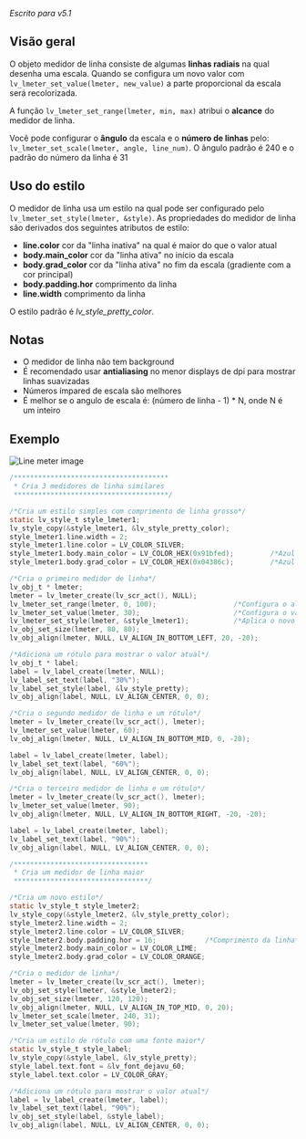 _Escrito para v5.1_

## Visão geral

O objeto medidor de linha consiste de algumas **linhas radiais** na qual desenha uma escala. Quando se configura um novo valor com `lv_lmeter_set_value(lmeter, new_value)` a parte proporcional da escala será recolorizada.

A função `lv_lmeter_set_range(lmeter, min, max)` atribui o **alcance** do medidor de linha.

Você pode configurar o **ângulo** da escala e o **número de linhas** pelo: `lv_lmeter_set_scale(lmeter, angle, line_num)`. O ângulo padrão é 240 e o padrão do número da linha é 31

## Uso do estilo

O medidor de linha usa um estilo na qual pode ser configurado pelo `lv_lmeter_set_style(lmeter, &style)`. As propriedades do medidor de linha são derivados dos seguintes atributos de estilo:

- **line.color** cor da "linha inativa" na qual é maior do que o valor atual
- **body.main_color** cor da "linha ativa" no início da escala
- **body.grad_color** cor da "linha ativa" no fim da escala (gradiente com a cor principal)
- **body.padding.hor** comprimento da linha
- **line.width** comprimento da linha

O estilo padrão é _lv_style_pretty_color_.

## Notas

- O medidor de linha não tem background
- É recomendado usar **antialiasing** no menor displays de dpi para mostrar linhas suavizadas
- Números ímpared de escala são melhores
- É melhor se o angulo de escala é: (número de linha - 1) * N, onde N é um inteiro

## Exemplo

![Line meter image](http://docs.littlevgl.com/img/line-meter-lv_lmeter.png)
```c
/**************************************
 * Cria 3 medidores de linha similares
 **************************************/

/*Cria um estilo simples com comprimento de linha grosso*/
static lv_style_t style_lmeter1;
lv_style_copy(&style_lmeter1, &lv_style_pretty_color);
style_lmeter1.line.width = 2;
style_lmeter1.line.color = LV_COLOR_SILVER;
style_lmeter1.body.main_color = LV_COLOR_HEX(0x91bfed);         /*Azul claro*/
style_lmeter1.body.grad_color = LV_COLOR_HEX(0x04386c);         /*Azul escuro*/

/*Cria o primeiro medidor de linha*/
lv_obj_t * lmeter;
lmeter = lv_lmeter_create(lv_scr_act(), NULL);
lv_lmeter_set_range(lmeter, 0, 100);                   /*Configura o alcance*/
lv_lmeter_set_value(lmeter, 30);                       /*Configura o valor atual*/
lv_lmeter_set_style(lmeter, &style_lmeter1);           /*Aplica o novo estilo*/
lv_obj_set_size(lmeter, 80, 80);
lv_obj_align(lmeter, NULL, LV_ALIGN_IN_BOTTOM_LEFT, 20, -20);

/*Adiciona um rótulo para mostrar o valor atual*/
lv_obj_t * label;
label = lv_label_create(lmeter, NULL);
lv_label_set_text(label, "30%");
lv_label_set_style(label, &lv_style_pretty);
lv_obj_align(label, NULL, LV_ALIGN_CENTER, 0, 0);

/*Cria o segundo medidor de linha e um rótulo*/
lmeter = lv_lmeter_create(lv_scr_act(), lmeter);
lv_lmeter_set_value(lmeter, 60);
lv_obj_align(lmeter, NULL, LV_ALIGN_IN_BOTTOM_MID, 0, -20);

label = lv_label_create(lmeter, label);
lv_label_set_text(label, "60%");
lv_obj_align(label, NULL, LV_ALIGN_CENTER, 0, 0);

/*Cria o terceiro medidor de linha e um rótulo*/
lmeter = lv_lmeter_create(lv_scr_act(), lmeter);
lv_lmeter_set_value(lmeter, 90);
lv_obj_align(lmeter, NULL, LV_ALIGN_IN_BOTTOM_RIGHT, -20, -20);

label = lv_label_create(lmeter, label);
lv_label_set_text(label, "90%");
lv_obj_align(label, NULL, LV_ALIGN_CENTER, 0, 0);

/*********************************
 * Cria um medidor de linha maior
 *********************************/

/*Cria um novo estilo*/
static lv_style_t style_lmeter2;
lv_style_copy(&style_lmeter2, &lv_style_pretty_color);
style_lmeter2.line.width = 2;
style_lmeter2.line.color = LV_COLOR_SILVER;
style_lmeter2.body.padding.hor = 16;            /*Comprimento da linha*/
style_lmeter2.body.main_color = LV_COLOR_LIME;
style_lmeter2.body.grad_color = LV_COLOR_ORANGE;

/*Cria o medidor de linha*/
lmeter = lv_lmeter_create(lv_scr_act(), lmeter);
lv_obj_set_style(lmeter, &style_lmeter2);
lv_obj_set_size(lmeter, 120, 120);
lv_obj_align(lmeter, NULL, LV_ALIGN_IN_TOP_MID, 0, 20);
lv_lmeter_set_scale(lmeter, 240, 31);
lv_lmeter_set_value(lmeter, 90);

/*Cria um estilo de rótulo com uma fonte maior*/
static lv_style_t style_label;
lv_style_copy(&style_label, &lv_style_pretty);
style_label.text.font = &lv_font_dejavu_60;
style_label.text.color = LV_COLOR_GRAY;

/*Adiciona um rótulo para mostrar o valor atual*/
label = lv_label_create(lmeter, label);
lv_label_set_text(label, "90%");
lv_obj_set_style(label, &style_label);
lv_obj_align(label, NULL, LV_ALIGN_CENTER, 0, 0);
```
